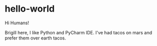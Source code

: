 # hello-world

Hi Humans!

Brigill here, I like Python and PyCharm IDE.
I've had tacos on mars and prefer them over earth tacos.

